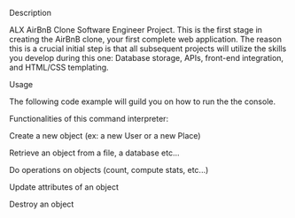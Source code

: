 Description

ALX AirBnB Clone Software Engineer Project. This is the first stage in creating the AirBnB clone, your first complete web application. The reason this is a crucial initial step is that all subsequent projects will utilize the skills you develop during this one: Database storage, APIs, front-end integration, and HTML/CSS templating.

Usage

The following code example will guild you on how to run the the console.


Functionalities of this command interpreter:

Create a new object (ex: a new User or a new Place)

Retrieve an object from a file, a database etc...

Do operations on objects (count, compute stats, etc...)

Update attributes of an object

Destroy an object
